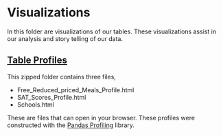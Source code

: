 # Visualizations

In this folder are visualizations of our tables. These visualizations assist in our analysis and story telling of our data.

## [Table Profiles](https://github.com/peterantonarosjr/MATH_290_FinalProject/blob/main/Visualizations/Table%20Profiles.zip)

This zipped folder contains three files,

- Free_Reduced_priced_Meals_Profile.html
- SAT_Scores_Profile.html
- Schools.html

These are files that can open in your browser. These profiles were constructed with the [Pandas Profiling](https://github.com/ydataai/pandas-profiling) library.
